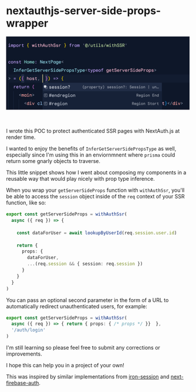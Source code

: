 # nextauthjs-server-side-props-wrapper

<img src="./screenshot.png" width="500" style="margin-bottom: 2rem;" />

I wrote this POC to protect authenticated SSR pages with NextAuth.js
at render time.

I wanted to enjoy the benefits of `InferGetServerSidePropsType` as well,
especially since I'm using this in an enviornmnent where `prisma` could
return some gnarly objects to traverse. 

This little snippet shows how I went about composing my components in a
reusable way that would play nicely with prop type inference.

When you wrap your `getServerSideProps` function with `withAuthSsr`, 
you'll be able to access the `session` object inside of the `req` 
context of your SSR function, like so:

```ts
export const getServerSideProps = withAuthSsr(
  async ({ req }) => {
    
    const dataForUser = await lookupByUserId(req.session.user.id)

    return {
      props: {
        dataForUser,
        ...(req.session && { session: req.session })
      }
    }
  }
)
```

You can pass an optional second parameter in the form of a URL to automatically redirect unauthenticated users, for example:

```ts
export const getServerSideProps = withAuthSsr(
  async ({ req }) => { return { props: { /* props */ }}  },
  '/auth/login'
)
```

I'm still learning so please feel free to submit any corrections or improvements.

I hope this can help you in a project of your own!

This was inspired by similar implementations from [iron-session](https://github.com/vvo/iron-session/blob/cfa5c808bbe7d6ef6b88daa603d8aca7af7ae830/next/index.ts) and [next-firebase-auth](https://github.com/gladly-team/next-firebase-auth/blob/6df19d9010dd3cf5b8f3c654c6d4a04e6878ef21/src/withAuthUserTokenSSR.js).